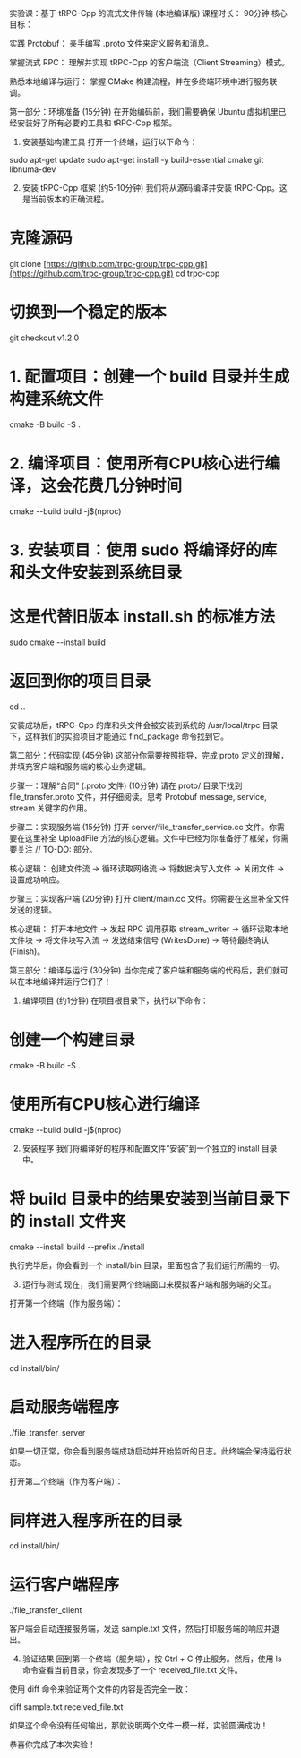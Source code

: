  实验课：基于 tRPC-Cpp 的流式文件传输 (本地编译版)
课程时长： 90分钟
核心目标：

实践 Protobuf： 亲手编写 .proto 文件来定义服务和消息。

掌握流式 RPC： 理解并实现 tRPC-Cpp 的客户端流（Client Streaming）模式。

熟悉本地编译与运行： 掌握 CMake 构建流程，并在多终端环境中进行服务联调。

第一部分：环境准备 (15分钟)
在开始编码前，我们需要确保 Ubuntu 虚拟机里已经安装好了所有必要的工具和 tRPC-Cpp 框架。

1. 安装基础构建工具
打开一个终端，运行以下命令：

sudo apt-get update
sudo apt-get install -y build-essential cmake git libnuma-dev

2. 安装 tRPC-Cpp 框架 (约5-10分钟)
我们将从源码编译并安装 tRPC-Cpp。这是当前版本的正确流程。

# 克隆源码
git clone [https://github.com/trpc-group/trpc-cpp.git](https://github.com/trpc-group/trpc-cpp.git)
cd trpc-cpp

# 切换到一个稳定的版本
git checkout v1.2.0

# 1. 配置项目：创建一个 build 目录并生成构建系统文件
cmake -B build -S .

# 2. 编译项目：使用所有CPU核心进行编译，这会花费几分钟时间
cmake --build build -j$(nproc)

# 3. 安装项目：使用 sudo 将编译好的库和头文件安装到系统目录
# 这是代替旧版本 install.sh 的标准方法
sudo cmake --install build

# 返回到你的项目目录
cd ..

安装成功后，tRPC-Cpp 的库和头文件会被安装到系统的 /usr/local/trpc 目录下，这样我们的实验项目才能通过 find_package 命令找到它。

第二部分：代码实现 (45分钟)
这部分你需要按照指导，完成 proto 定义的理解，并填充客户端和服务端的核心业务逻辑。

步骤一：理解“合同” (.proto 文件) (10分钟)
请在 proto/ 目录下找到 file_transfer.proto 文件，并仔细阅读。思考 Protobuf message, service, stream 关键字的作用。

步骤二：实现服务端 (15分钟)
打开 server/file_transfer_service.cc 文件。你需要在这里补全 UploadFile 方法的核心逻辑。文件中已经为你准备好了框架，你需要关注 // TO-DO: 部分。

核心逻辑： 创建文件流 -> 循环读取网络流 -> 将数据块写入文件 -> 关闭文件 -> 设置成功响应。

步骤三：实现客户端 (20分钟)
打开 client/main.cc 文件。你需要在这里补全文件发送的逻辑。

核心逻辑： 打开本地文件 -> 发起 RPC 调用获取 stream_writer -> 循环读取本地文件块 -> 将文件块写入流 -> 发送结束信号 (WritesDone) -> 等待最终确认 (Finish)。

第三部分：编译与运行 (30分钟)
当你完成了客户端和服务端的代码后，我们就可以在本地编译并运行它们了！

1. 编译项目 (约1分钟)
在项目根目录下，执行以下命令：

# 创建一个构建目录
cmake -B build -S .

# 使用所有CPU核心进行编译
cmake --build build -j$(nproc)

2. 安装程序
我们将编译好的程序和配置文件“安装”到一个独立的 install 目录中。

# 将 build 目录中的结果安装到当前目录下的 install 文件夹
cmake --install build --prefix ./install

执行完毕后，你会看到一个 install/bin 目录，里面包含了我们运行所需的一切。

3. 运行与测试
现在，我们需要两个终端窗口来模拟客户端和服务端的交互。

打开第一个终端（作为服务端）：

# 进入程序所在的目录
cd install/bin/

# 启动服务端程序
./file_transfer_server

如果一切正常，你会看到服务端成功启动并开始监听的日志。此终端会保持运行状态。

打开第二个终端（作为客户端）：

# 同样进入程序所在的目录
cd install/bin/

# 运行客户端程序
./file_transfer_client

客户端会自动连接服务端，发送 sample.txt 文件，然后打印服务端的响应并退出。

4. 验证结果
回到第一个终端（服务端），按 Ctrl + C 停止服务。然后，使用 ls 命令查看当前目录，你会发现多了一个 received_file.txt 文件。

使用 diff 命令来验证两个文件的内容是否完全一致：

diff sample.txt received_file.txt

如果这个命令没有任何输出，那就说明两个文件一模一样，实验圆满成功！

恭喜你完成了本次实验！
